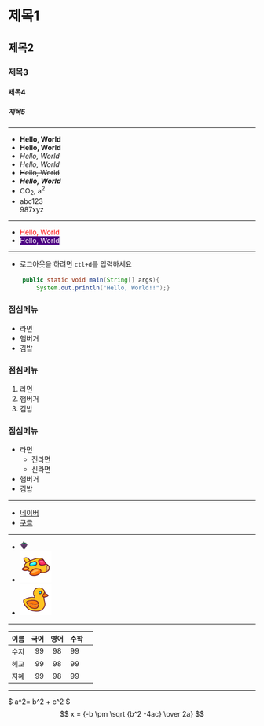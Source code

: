 # 제목1
## 제목2
### 제목3
#### 제목4
##### 제목5

---
+ **Hello, World**
+ __Hello, World__
+ *Hello, World*
+ _Hello, World_
+ ~~Hello, World~~
+ ***Hello, World***
+ CO<sub>2</sub>, a<sup>2</sup>
+ abc123<br>987xyz
---
+ <span style="color: red">Hello, World</span>
+ <span style="color: white; background: indigo;">Hello, World</span>
---
+ 로그아웃을 하려면 `ctl+d`를 입력하세요
```java
    public static void main(String[] args){
        System.out.println("Hello, World!!");}
```
### 점심메뉴
+ 라면
+ 햄버거
+ 김밥

### 점심메뉴
1. 라면
2. 햄버거
3. 김밥

### 점심메뉴
+ 라면
  * 진라면
  * 신라면
+ 햄버거
+ 김밥
---
+ [네이버](http://naver.com)
+ [구글](http://google.com)
---
+ ![포도아이콘](/views/static/img/grape.png)
+ ![비행기](/views/static/img/plane.png)
+ ![고무오리](/views/static/img/rubber-duck.png)
---
| 이름 |  국어 |  영어  | 수학  |   |
|----|----:|:----:|:----|---|
| 수지 |  99 |  98  | 99  |   |
| 혜교 |  99 |  98  | 99  |   |
| 지혜 |  99 |  98  | 99  |   |
---
$ a^2= b^2 + c^2 $<br>
$$ x = {-b \pm \sqrt {b^2 -4ac} \over 2a} $$
